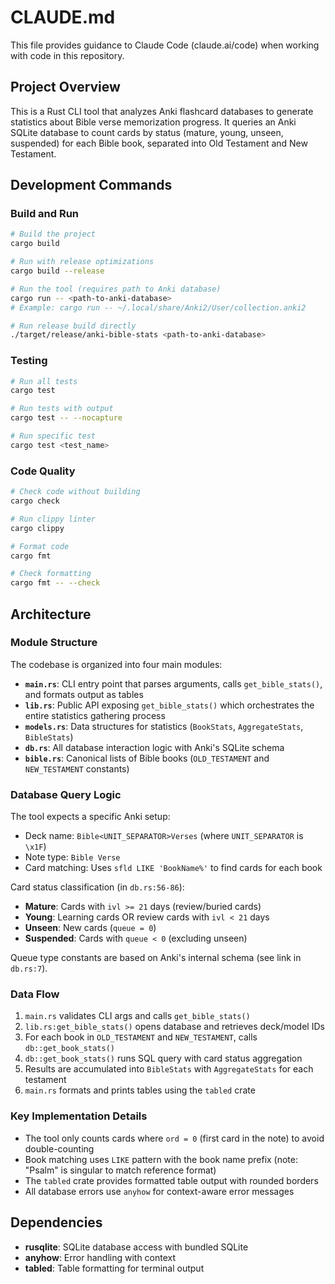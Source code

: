 # CLAUDE.md

This file provides guidance to Claude Code (claude.ai/code) when working with code in this repository.

## Project Overview

This is a Rust CLI tool that analyzes Anki flashcard databases to generate statistics about Bible verse memorization progress. It queries an Anki SQLite database to count cards by status (mature, young, unseen, suspended) for each Bible book, separated into Old Testament and New Testament.

## Development Commands

### Build and Run
```bash
# Build the project
cargo build

# Run with release optimizations
cargo build --release

# Run the tool (requires path to Anki database)
cargo run -- <path-to-anki-database>
# Example: cargo run -- ~/.local/share/Anki2/User/collection.anki2

# Run release build directly
./target/release/anki-bible-stats <path-to-anki-database>
```

### Testing
```bash
# Run all tests
cargo test

# Run tests with output
cargo test -- --nocapture

# Run specific test
cargo test <test_name>
```

### Code Quality
```bash
# Check code without building
cargo check

# Run clippy linter
cargo clippy

# Format code
cargo fmt

# Check formatting
cargo fmt -- --check
```

## Architecture

### Module Structure

The codebase is organized into four main modules:

- **`main.rs`**: CLI entry point that parses arguments, calls `get_bible_stats()`, and formats output as tables
- **`lib.rs`**: Public API exposing `get_bible_stats()` which orchestrates the entire statistics gathering process
- **`models.rs`**: Data structures for statistics (`BookStats`, `AggregateStats`, `BibleStats`)
- **`db.rs`**: All database interaction logic with Anki's SQLite schema
- **`bible.rs`**: Canonical lists of Bible books (`OLD_TESTAMENT` and `NEW_TESTAMENT` constants)

### Database Query Logic

The tool expects a specific Anki setup:
- Deck name: `Bible<UNIT_SEPARATOR>Verses` (where `UNIT_SEPARATOR` is `\x1F`)
- Note type: `Bible Verse`
- Card matching: Uses `sfld LIKE 'BookName%'` to find cards for each book

Card status classification (in `db.rs:56-86`):
- **Mature**: Cards with `ivl >= 21` days (review/buried cards)
- **Young**: Learning cards OR review cards with `ivl < 21` days
- **Unseen**: New cards (`queue = 0`)
- **Suspended**: Cards with `queue < 0` (excluding unseen)

Queue type constants are based on Anki's internal schema (see link in `db.rs:7`).

### Data Flow

1. `main.rs` validates CLI args and calls `get_bible_stats()`
2. `lib.rs:get_bible_stats()` opens database and retrieves deck/model IDs
3. For each book in `OLD_TESTAMENT` and `NEW_TESTAMENT`, calls `db::get_book_stats()`
4. `db::get_book_stats()` runs SQL query with card status aggregation
5. Results are accumulated into `BibleStats` with `AggregateStats` for each testament
6. `main.rs` formats and prints tables using the `tabled` crate

### Key Implementation Details

- The tool only counts cards where `ord = 0` (first card in the note) to avoid double-counting
- Book matching uses `LIKE` pattern with the book name prefix (note: "Psalm" is singular to match reference format)
- The `tabled` crate provides formatted table output with rounded borders
- All database errors use `anyhow` for context-aware error messages

## Dependencies

- **rusqlite**: SQLite database access with bundled SQLite
- **anyhow**: Error handling with context
- **tabled**: Table formatting for terminal output
